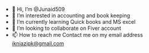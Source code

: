 - 👋 Hi, I’m @Junaid509
- 👀 I’m interested in accounting and book keeping
- 🌱 I’m currently learning Quick books and MS excel
- 💞️ I’m looking to collaborate on Fiver account
- 📫 How to reach me Contact me on my email address ikniazipk@gmail.com

<!---
Junaid509/Junaid509 is a ✨ special ✨ repository because its `README.md` (this file) appears on your GitHub profile.
You can click the Preview link to take a look at your changes.
--->
